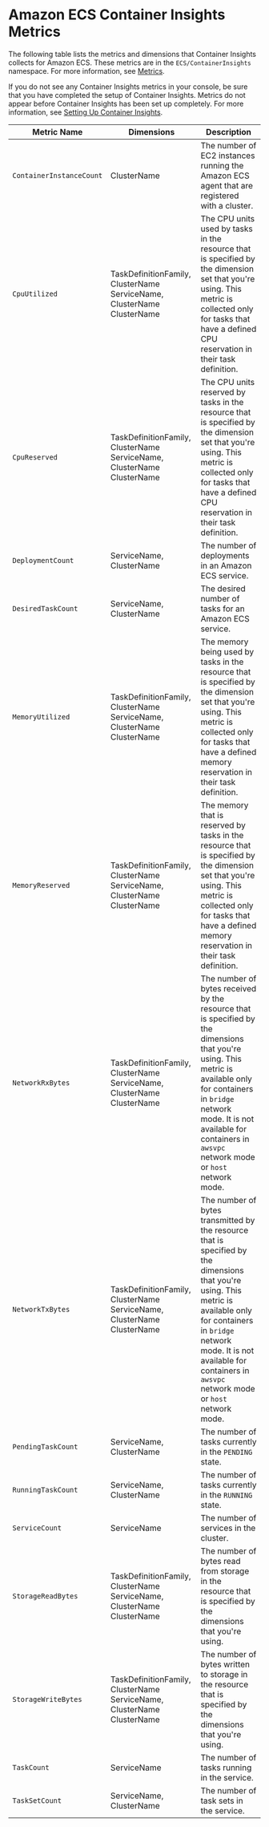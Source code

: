 # Amazon ECS Container Insights Metrics<a name="Container-Insights-metrics-ECS"></a>

The following table lists the metrics and dimensions that Container Insights collects for Amazon ECS\. These metrics are in the `ECS/ContainerInsights` namespace\. For more information, see [Metrics](cloudwatch_concepts.md#Metric)\.

If you do not see any Container Insights metrics in your console, be sure that you have completed the setup of Container Insights\. Metrics do not appear before Container Insights has been set up completely\. For more information, see [Setting Up Container Insights](deploy-container-insights.md)\.


| Metric Name | Dimensions | Description | 
| --- | --- | --- | 
|  `ContainerInstanceCount` |  ClusterName  |  The number of EC2 instances running the Amazon ECS agent that are registered with a cluster\.  | 
|  `CpuUtilized` |  TaskDefinitionFamily, ClusterName ServiceName, ClusterName ClusterName  |  The CPU units used by tasks in the resource that is specified by the dimension set that you're using\. This metric is collected only for tasks that have a defined CPU reservation in their task definition\.   | 
|  `CpuReserved` |  TaskDefinitionFamily, ClusterName ServiceName, ClusterName ClusterName  |  The CPU units reserved by tasks in the resource that is specified by the dimension set that you're using\. This metric is collected only for tasks that have a defined CPU reservation in their task definition\.   | 
|  `DeploymentCount` |  ServiceName, ClusterName  |  The number of deployments in an Amazon ECS service\.  | 
|  `DesiredTaskCount` |  ServiceName, ClusterName  |  The desired number of tasks for an Amazon ECS service\.  | 
|  `MemoryUtilized` |  TaskDefinitionFamily, ClusterName ServiceName, ClusterName ClusterName  |  The memory being used by tasks in the resource that is specified by the dimension set that you're using\. This metric is collected only for tasks that have a defined memory reservation in their task definition\.   | 
|  `MemoryReserved` |  TaskDefinitionFamily, ClusterName ServiceName, ClusterName ClusterName  |  The memory that is reserved by tasks in the resource that is specified by the dimension set that you're using\. This metric is collected only for tasks that have a defined memory reservation in their task definition\.   | 
|  `NetworkRxBytes` |  TaskDefinitionFamily, ClusterName ServiceName, ClusterName ClusterName  |  The number of bytes received by the resource that is specified by the dimensions that you're using\. This metric is available only for containers in `bridge` network mode\. It is not available for containers in `awsvpc` network mode or `host` network mode\.  | 
|  `NetworkTxBytes` |  TaskDefinitionFamily, ClusterName ServiceName, ClusterName ClusterName  |  The number of bytes transmitted by the resource that is specified by the dimensions that you're using\. This metric is available only for containers in `bridge` network mode\. It is not available for containers in `awsvpc` network mode or `host` network mode\.  | 
|  `PendingTaskCount` |  ServiceName, ClusterName  |  The number of tasks currently in the `PENDING` state\.  | 
|  `RunningTaskCount` |  ServiceName, ClusterName  |  The number of tasks currently in the `RUNNING` state\.  | 
|  `ServiceCount` |  ServiceName  |  The number of services in the cluster\.  | 
|  `StorageReadBytes` |  TaskDefinitionFamily, ClusterName ServiceName, ClusterName ClusterName  |  The number of bytes read from storage in the resource that is specified by the dimensions that you're using\.  | 
|  `StorageWriteBytes` |  TaskDefinitionFamily, ClusterName ServiceName, ClusterName ClusterName  |  The number of bytes written to storage in the resource that is specified by the dimensions that you're using\.  | 
|  `TaskCount` |  ServiceName  |  The number of tasks running in the service\.  | 
|  `TaskSetCount` |  ServiceName, ClusterName  |  The number of task sets in the service\.  | 